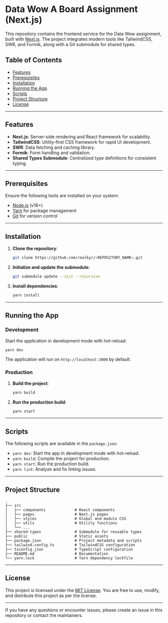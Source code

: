 # Data Wow A Board Assignment (Next.js)

This repository contains the frontend service for the Data Wow assignment, built with [Next.js](https://nextjs.org/). The project integrates modern tools like TailwindCSS, SWR, and Formik, along with a Git submodule for shared types.

## Table of Contents

- [Features](#features)
- [Prerequisites](#prerequisites)
- [Installation](#installation)
- [Running the App](#running-the-app)
- [Scripts](#scripts)
- [Project Structure](#project-structure)
- [License](#license)

---

## Features

- **Next.js**: Server-side rendering and React framework for scalability.
- **TailwindCSS**: Utility-first CSS framework for rapid UI development.
- **SWR**: Data fetching and caching library.
- **Formik**: Form handling and validation.
- **Shared Types Submodule**: Centralized type definitions for consistent typing.

---

## Prerequisites

Ensure the following tools are installed on your system:

- [Node.js](https://nodejs.org/) (v16+)
- [Yarn](https://classic.yarnpkg.com/lang/en/) for package management
- [Git](https://git-scm.com/) for version control

---

## Installation

1. **Clone the repository**:
   ```bash
   git clone https://github.com/realkyr/<REPOSITORY_NAME>.git
   ```

2. **Initialize and update the submodule**:
   ```bash
   git submodule update --init --recursive
   ```

3. **Install dependencies**:
   ```bash
   yarn install
   ```
---

## Running the App

### Development

Start the application in development mode with hot-reload:

```bash
yarn dev
```

The application will run on `http://localhost:3000` by default.

### Production

1. **Build the project**:
   ```bash
   yarn build
   ```

2. **Run the production build**:
   ```bash
   yarn start
   ```

---

## Scripts

The following scripts are available in the `package.json`:

- `yarn dev`: Start the app in development mode with hot-reload.
- `yarn build`: Compile the project for production.
- `yarn start`: Run the production build.
- `yarn lint`: Analyze and fix linting issues.

---

## Project Structure

```
.
├── src
│   ├── components             # React components
│   ├── pages                  # Next.js pages
│   ├── styles                 # Global and module CSS
│   ├── utils                  # Utility functions
│   └── ...
├── shared-types               # Submodule for reusable types
├── public                     # Static assets
├── package.json               # Project metadata and scripts
├── tailwind.config.ts         # TailwindCSS configuration
├── tsconfig.json              # TypeScript configuration
├── README.md                  # Documentation
└── yarn.lock                  # Yarn dependency lockfile
```

---

## License

This project is licensed under the [MIT License](./LICENSE). You are free to use, modify, and distribute this project as per the license.

---

If you have any questions or encounter issues, please create an issue in this repository or contact the maintainers.
```